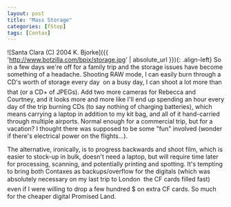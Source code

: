 ```yaml
---
layout: post
title: "Mass Storage"
categories: [fStop]
tags: [Contax]
---
```



![Santa Clara (C) 2004 K. Bjorke]({{ 'http://www.botzilla.com/bpix/storage.jpg' | absolute_url }}){: .align-left}
So in a few days we're off for a family trip and the storage issues have become something of a headache. Shooting RAW mode, I can easily burn through a CD's worth of storage every day &#151; on a busy day, I can shoot a lot more than that (or a CD+ of JPEGs). Add two more cameras for Rebecca and Courtney, and it looks more and more like I'll end up spending an hour every day of the trip burning CDs (to say nothing of charging batteries), which means carrying a laptop in addition to my kit bag, and all of it hand-carried through multiple airports. Normal enough for a commercial trip, but for a vacation? I thought there was supposed to be some "fun" involved (wonder if there's electrical power on the flights...).

The alternative, ironically, is to progress backwards and shoot film, which is easier to stock-up in bulk, doesn't need a laptop, but will require time later for processing, scanning, and potentially printing and spotting.  It's tempting to bring both Contaxes as backups/overflow for the digitals (which was absolutely necessary on my last trip to London &#151; the CF cards filled fast) &#151; even if I were willing to drop a few hundred $ on extra CF cards. So much for the cheaper digital Promised Land.
